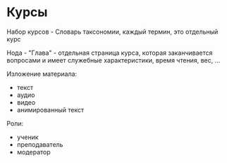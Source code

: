# Курсы

Набор курсов - Словарь таксономии, каждый термин, это отдельный курс

Нода - "Глава" - отдельная страница курса, которая заканчивается вопросами и имеет служебные характеристики, время чтения, вес, ...

Изложение материала:
 - текст
 - аудио
 - видео
 - анимированный текст

Роли:
 - ученик
 - преподаватель
 - модератор


